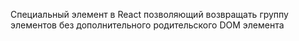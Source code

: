 Специальный элемент в React позволяющий возвращать группу элементов без дополнительного родительского DOM элемента
